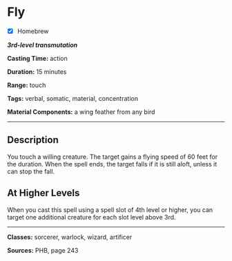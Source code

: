 # Fly

- [x] Homebrew

***3rd-level transmutation***

**Casting Time:** action

**Duration:** 15 minutes

**Range:** touch

**Tags:** verbal, somatic, material, concentration

**Material Components:** a wing feather from any bird

---

## Description
You touch a willing creature. The target gains a flying speed of 60 feet for the duration. When the spell ends, the target falls if it is still aloft, unless it can stop the fall.

## At Higher Levels
When you cast this spell using a spell slot of 4th level or higher, you can target one additional creature for each slot level above 3rd.

---

**Classes:** sorcerer, warlock, wizard, artificer

**Sources:** PHB, page 243
